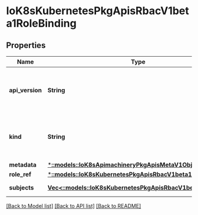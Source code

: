 # IoK8sKubernetesPkgApisRbacV1beta1RoleBinding

## Properties
Name | Type | Description | Notes
------------ | ------------- | ------------- | -------------
**api_version** | **String** | APIVersion defines the versioned schema of this representation of an object. Servers should convert recognized schemas to the latest internal value, and may reject unrecognized values. More info: https://git.k8s.io/community/contributors/devel/api-conventions.md#resources | [optional] 
**kind** | **String** | Kind is a string value representing the REST resource this object represents. Servers may infer this from the endpoint the client submits requests to. Cannot be updated. In CamelCase. More info: https://git.k8s.io/community/contributors/devel/api-conventions.md#types-kinds | [optional] 
**metadata** | [***::models::IoK8sApimachineryPkgApisMetaV1ObjectMeta**](io.k8s.apimachinery.pkg.apis.meta.v1.ObjectMeta.md) |  | [optional] 
**role_ref** | [***::models::IoK8sKubernetesPkgApisRbacV1beta1RoleRef**](io.k8s.kubernetes.pkg.apis.rbac.v1beta1.RoleRef.md) |  | 
**subjects** | [**Vec<::models::IoK8sKubernetesPkgApisRbacV1beta1Subject>**](io.k8s.kubernetes.pkg.apis.rbac.v1beta1.Subject.md) | Subjects holds references to the objects the role applies to. | 

[[Back to Model list]](../README.md#documentation-for-models) [[Back to API list]](../README.md#documentation-for-api-endpoints) [[Back to README]](../README.md)


